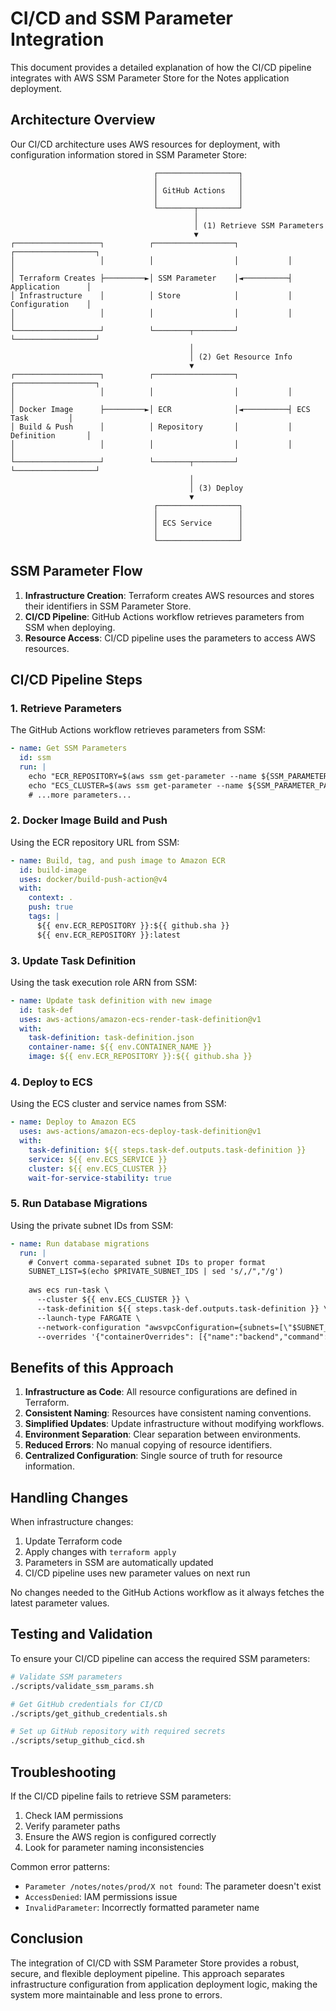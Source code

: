 # CI/CD and SSM Parameter Integration

This document provides a detailed explanation of how the CI/CD pipeline integrates with AWS SSM Parameter Store for the Notes application deployment.

## Architecture Overview

Our CI/CD architecture uses AWS resources for deployment, with configuration information stored in SSM Parameter Store:

```
                                ┌──────────────────┐
                                │                  │
                                │ GitHub Actions   │
                                │                  │
                                └────────┬─────────┘
                                         │
                                         │ (1) Retrieve SSM Parameters
                                         ▼
┌───────────────────┐          ┌──────────────────┐           ┌──────────────────┐
│                   │          │                  │           │                  │
│ Terraform Creates ├─────────►│ SSM Parameter    │◄──────────┤ Application      │
│ Infrastructure    │          │ Store            │           │ Configuration    │
│                   │          │                  │           │                  │
└───────────────────┘          └────────┬─────────┘           └──────────────────┘
                                        │
                                        │ (2) Get Resource Info
                                        ▼
┌───────────────────┐          ┌──────────────────┐           ┌──────────────────┐
│                   │          │                  │           │                  │
│ Docker Image      ├─────────►│ ECR              │◄──────────┤ ECS Task         │
│ Build & Push      │          │ Repository       │           │ Definition       │
│                   │          │                  │           │                  │
└───────────────────┘          └────────┬─────────┘           └──────────────────┘
                                        │
                                        │ (3) Deploy
                                        ▼
                                ┌──────────────────┐
                                │                  │
                                │ ECS Service      │
                                │                  │
                                └──────────────────┘
```

## SSM Parameter Flow

1. **Infrastructure Creation**: Terraform creates AWS resources and stores their identifiers in SSM Parameter Store.
2. **CI/CD Pipeline**: GitHub Actions workflow retrieves parameters from SSM when deploying.
3. **Resource Access**: CI/CD pipeline uses the parameters to access AWS resources.

## CI/CD Pipeline Steps

### 1. Retrieve Parameters

The GitHub Actions workflow retrieves parameters from SSM:

```yaml
- name: Get SSM Parameters
  id: ssm
  run: |
    echo "ECR_REPOSITORY=$(aws ssm get-parameter --name ${SSM_PARAMETER_PATH}/backend_ecr_repository_url --query Parameter.Value --output text)" >> $GITHUB_ENV
    echo "ECS_CLUSTER=$(aws ssm get-parameter --name ${SSM_PARAMETER_PATH}/ecs_cluster_name --query Parameter.Value --output text)" >> $GITHUB_ENV
    # ...more parameters...
```

### 2. Docker Image Build and Push

Using the ECR repository URL from SSM:

```yaml
- name: Build, tag, and push image to Amazon ECR
  id: build-image
  uses: docker/build-push-action@v4
  with:
    context: .
    push: true
    tags: |
      ${{ env.ECR_REPOSITORY }}:${{ github.sha }}
      ${{ env.ECR_REPOSITORY }}:latest
```

### 3. Update Task Definition

Using the task execution role ARN from SSM:

```yaml
- name: Update task definition with new image
  id: task-def
  uses: aws-actions/amazon-ecs-render-task-definition@v1
  with:
    task-definition: task-definition.json
    container-name: ${{ env.CONTAINER_NAME }}
    image: ${{ env.ECR_REPOSITORY }}:${{ github.sha }}
```

### 4. Deploy to ECS

Using the ECS cluster and service names from SSM:

```yaml
- name: Deploy to Amazon ECS
  uses: aws-actions/amazon-ecs-deploy-task-definition@v1
  with:
    task-definition: ${{ steps.task-def.outputs.task-definition }}
    service: ${{ env.ECS_SERVICE }}
    cluster: ${{ env.ECS_CLUSTER }}
    wait-for-service-stability: true
```

### 5. Run Database Migrations

Using the private subnet IDs from SSM:

```yaml
- name: Run database migrations
  run: |
    # Convert comma-separated subnet IDs to proper format
    SUBNET_LIST=$(echo $PRIVATE_SUBNET_IDS | sed 's/,/","/g')
    
    aws ecs run-task \
      --cluster ${{ env.ECS_CLUSTER }} \
      --task-definition ${{ steps.task-def.outputs.task-definition }} \
      --launch-type FARGATE \
      --network-configuration "awsvpcConfiguration={subnets=[\"$SUBNET_LIST\"],securityGroups=[\"$SECURITY_GROUP_ID\"],assignPublicIp=DISABLED}" \
      --overrides '{"containerOverrides": [{"name":"backend","command": ["alembic", "upgrade", "head"]}]}'
```

## Benefits of this Approach

1. **Infrastructure as Code**: All resource configurations are defined in Terraform.
2. **Consistent Naming**: Resources have consistent naming conventions.
3. **Simplified Updates**: Update infrastructure without modifying workflows.
4. **Environment Separation**: Clear separation between environments.
5. **Reduced Errors**: No manual copying of resource identifiers.
6. **Centralized Configuration**: Single source of truth for resource information.

## Handling Changes

When infrastructure changes:

1. Update Terraform code
2. Apply changes with `terraform apply`
3. Parameters in SSM are automatically updated
4. CI/CD pipeline uses new parameter values on next run

No changes needed to the GitHub Actions workflow as it always fetches the latest parameter values.

## Testing and Validation

To ensure your CI/CD pipeline can access the required SSM parameters:

```bash
# Validate SSM parameters
./scripts/validate_ssm_params.sh

# Get GitHub credentials for CI/CD
./scripts/get_github_credentials.sh

# Set up GitHub repository with required secrets
./scripts/setup_github_cicd.sh
```

## Troubleshooting

If the CI/CD pipeline fails to retrieve SSM parameters:

1. Check IAM permissions
2. Verify parameter paths
3. Ensure the AWS region is configured correctly
4. Look for parameter naming inconsistencies

Common error patterns:
- `Parameter /notes/notes/prod/X not found`: The parameter doesn't exist
- `AccessDenied`: IAM permissions issue
- `InvalidParameter`: Incorrectly formatted parameter name

## Conclusion

The integration of CI/CD with SSM Parameter Store provides a robust, secure, and flexible deployment pipeline. This approach separates infrastructure configuration from application deployment logic, making the system more maintainable and less prone to errors.
